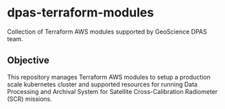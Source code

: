 # dpas-terraform-modules
Collection of Terraform AWS modules supported by GeoScience DPAS team.

## Objective
This repository manages Terraform AWS modules to setup a production scale kubernetes cluster and supported resources
for running Data Processing and Archival System for Satellite Cross-Calibration Radiometer (SCR) missions.

